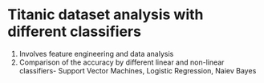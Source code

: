 # Titanic dataset analysis with different classifiers

1. Involves feature engineering and data analysis
2. Comparison of the accuracy by different linear and non-linear classifiers-  Support Vector Machines, Logistic Regression, Naiev Bayes

